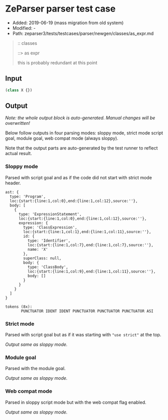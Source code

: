 # ZeParser parser test case

- Added: 2019-06-19 (mass migration from old system)
- Modified: -
- Path: zeparser3/tests/testcases/parser/newgen/classes/as_expr.md

> :: classes
>
> ::> as expr
>
> this is probably redundant at this point

## Input

`````js
(class X {})
`````

## Output

_Note: the whole output block is auto-generated. Manual changes will be overwritten!_

Below follow outputs in four parsing modes: sloppy mode, strict mode script goal, module goal, web compat mode (always sloppy).

Note that the output parts are auto-generated by the test runner to reflect actual result.

### Sloppy mode

Parsed with script goal and as if the code did not start with strict mode header.

`````
ast: {
  type: 'Program',
  loc:{start:{line:1,col:0},end:{line:1,col:12},source:''},
  body: [
    {
      type: 'ExpressionStatement',
      loc:{start:{line:1,col:0},end:{line:1,col:12},source:''},
      expression: {
        type: 'ClassExpression',
        loc:{start:{line:1,col:1},end:{line:1,col:11},source:''},
        id: {
          type: 'Identifier',
          loc:{start:{line:1,col:7},end:{line:1,col:7},source:''},
          name: 'X'
        },
        superClass: null,
        body: {
          type: 'ClassBody',
          loc:{start:{line:1,col:9},end:{line:1,col:11},source:''},
          body: []
        }
      }
    }
  ]
}

tokens (8x):
       PUNCTUATOR IDENT IDENT PUNCTUATOR PUNCTUATOR PUNCTUATOR ASI
`````

### Strict mode

Parsed with script goal but as if it was starting with `"use strict"` at the top.

_Output same as sloppy mode._

### Module goal

Parsed with the module goal.

_Output same as sloppy mode._

### Web compat mode

Parsed in sloppy script mode but with the web compat flag enabled.

_Output same as sloppy mode._

